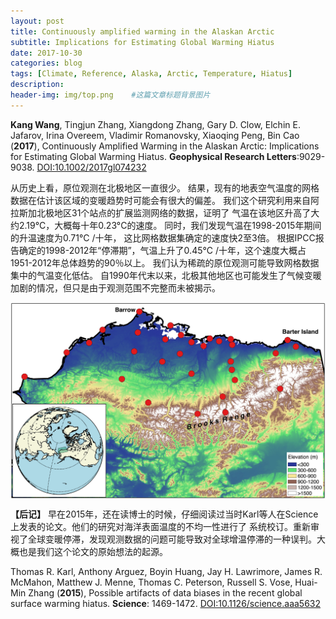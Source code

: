 ```yaml
---
layout: post
title: Continuously amplified warming in the Alaskan Arctic
subtitle: Implications for Estimating Global Warming Hiatus
date: 2017-10-30
categories: blog
tags: [Climate, Reference, Alaska, Arctic, Temperature, Hiatus]
description: 
header-img: img/top.png    #这篇文章标题背景图片
---
```


**Kang Wang**, Tingjun Zhang, Xiangdong Zhang, Gary D. Clow, Elchin E. Jafarov, Irina Overeem, Vladimir Romanovsky, Xiaoqing Peng, Bin Cao
(**2017**), 
Continuously Amplified Warming in the Alaskan Arctic: Implications for Estimating Global Warming Hiatus. 
**Geophysical Research Letters**:9029-9038.
[DOI:10.1002/2017gl074232](https://doi.org/10.1002/2017gl074232)

从历史上看，原位观测在北极地区一直很少。
结果，现有的地表空气温度的网格数据在估计该区域的变暖趋势时可能会有很大的偏差。
我们这个研究利用来自阿拉斯加北极地区31个站点的扩展监测网络的数据，证明了
气温在该地区升高了大约2.19°C，大概每十年0.23°C的速度。
同时，我们发现气温在1998-2015年期间的升温速度为0.71°C /十年，
这比网格数据集确定的速度快2至3倍。
根据IPCC报告确定的1998-2012年“停滞期”，气温上升了0.45°C /十年，这个速度大概占1951-2012年总体趋势的90％以上。
我们认为稀疏的原位观测可能导致网格数据集中的气温变化低估。
自1990年代末以来，北极其他地区也可能发生了气候变暖加剧的情况，但只是由于观测范围不完整而未被揭示。

<center>
<p><img src="/img/grl56363-fig-0001-m.jpg" align="center"></p>
</center>

**【后记】**
早在2015年，还在读博士的时候，仔细阅读过当时Karl等人在Science上发表的论文。他们的研究对海洋表面温度的不均一性进行了
系统校订。重新审视了全球变暖停滞，发现观测数据的问题可能导致对全球增温停滞的一种误判。大概也是我们这个论文的原始想法的起源。

Thomas R. Karl, Anthony Arguez, Boyin Huang, Jay H. Lawrimore, James R. McMahon, Matthew J. Menne, Thomas C. Peterson, Russell S. Vose, Huai-Min Zhang
(**2015**),
Possible artifacts of data biases in the recent global surface warming hiatus.
**Science**: 1469-1472.
[DOI:10.1126/science.aaa5632](https://doi.org/10.1126/science.aaa5632)